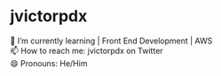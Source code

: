# jvictorpdx
🌱 I’m currently learning | Front End Development | AWS <br>
📫 How to reach me: jvictorpdx on Twitter<br> 
😄 Pronouns: He/Him
